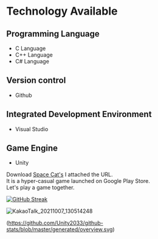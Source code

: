 
# Technology Available

## Programming Language

- C Language 
- C++ Language 
- C# Language 

## Version control

- Github 

## Integrated Development Environment

- Visual Studio 

## Game Engine

- Unity 


Download [Space Cat's](https://play.google.com/store/apps/details?id=com.Default.SpaceCats) I attached the URL.  \
It is a hyper-casual game launched on Google Play Store.\
Let's play a game together.

[![GitHub Streak](https://github-readme-streak-stats.herokuapp.com/?user=Unity2033)](https://git.io/streak-stats)

![KakaoTalk_20211007_130514248](https://user-images.githubusercontent.com/82032086/137689226-10cfda1d-9858-4843-877d-d958a94e2f37.png)
          

(https://github.com/Unity2033/github-stats/blob/master/generated/overview.svg)

